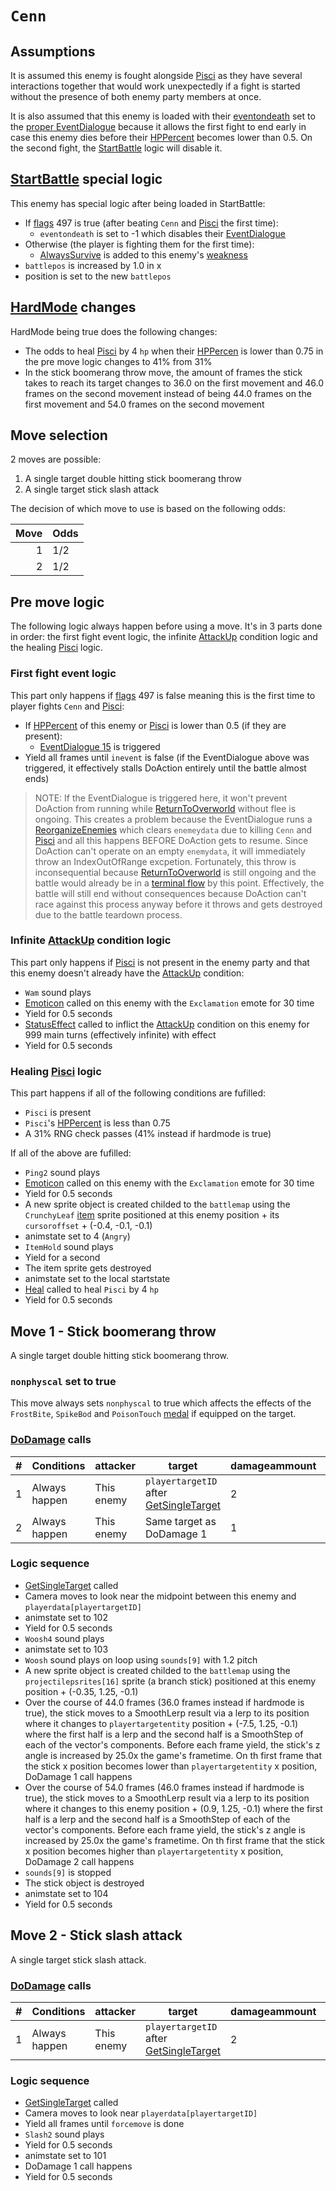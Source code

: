 # `Cenn`

## Assumptions
It is assumed this enemy is fought alongside [Pisci](Pisci.md) as they have several interactions together that would work unexpectedly if a fight is started without the presence of both enemy party members at once.

It is also assumed that this enemy is loaded with their [eventondeath](../../Actors%20states/Enemy%20features.md#eventondeath) set to the [proper EventDialogue](../../Battle%20flow/EventDialogues/Cenn%20and%20Pisci.md) because it allows the first fight to end early in case this enemy dies before their [HPPercent](../../Actors%20states/HPPercent.md) becomes lower than 0.5. On the second fight, the [StartBattle](../../StartBattle.md) logic will disable it.

## [StartBattle](../../StartBattle.md) special logic
This enemy has special logic after being loaded in StartBattle:

- If [flags](../../../Flags%20arrays/flags.md) 497 is true (after beating `Cenn` and [Pisci](Pisci.md) the first time):
    - `eventondeath` is set to -1 which disables their [EventDialogue](../../Battle%20flow/EventDialogues/Cenn%20and%20Pisci.md)
- Otherwise (the player is fighting them for the first time):
    - [AlwaysSurvive](../../Damage%20pipeline/AttackProperty.md) is added to this enemy's [weakness](../../Actors%20states/Enemy%20features.md#weakness)
- `battlepos` is increased by 1.0 in x
- position is set to the new `battlepos`

## [HardMode](../../Damage%20pipeline/HardMode.md) changes
HardMode being true does the following changes:

- The odds to heal [Pisci](Pisci.md) by 4 `hp` when their [HPPercen](../../Actors%20states/HPPercent.md) is lower than 0.75 in the pre move logic changes to 41% from 31%
- In the stick boomerang throw move, the amount of frames the stick takes to reach its target changes to 36.0 on the first movement and 46.0 frames on the second movement instead of being 44.0 frames on the first movement and 54.0 frames on the second movement

## Move selection
2 moves are possible:

1. A single target double hitting stick boomerang throw
2. A single target stick slash attack

The decision of which move to use is based on the following odds:

|Move|Odds|
|---:|----|
|1|1/2|
|2|1/2|

## Pre move logic
The following logic always happen before using a move. It's in 3 parts done in order: the first fight event logic, the infinite [AttackUp](../../Actors%20states/BattleCondition/AttackUp.md) condition logic and the healing [Pisci](Pisci.md) logic.

### First fight event logic
This part only happens if [flags](../../../Flags%20arrays/flags.md) 497 is false meaning this is the first time to player fights `Cenn` and [Pisci](Pisci.md):

- If [HPPercent](../../Actors%20states/HPPercent.md) of this enemy or [Pisci](Pisci.md) is lower than 0.5 (if they are present):
    - [EventDialogue 15](../../Battle%20flow/EventDialogues/Cenn%20and%20Pisci.md#cenn-and-pisci-eventdialogue) is triggered
- Yield all frames until `inevent` is false (if the EventDialogue above was triggered, it effectively stalls DoAction entirely until the battle almost ends)

> NOTE: If the EventDialogue is triggered here, it won't prevent DoAction from running while [ReturnToOverworld](../../Battle%20flow/Terminal%20coroutines/ReturnToOverworld.md) without flee is ongoing. This creates a problem because the EventDialogue runs a [ReorganizeEnemies](../../Actors%20states/Enemy%20party%20members/ReorganizeEnemies.md) which clears `enemeydata` due to killing `Cenn` and [Pisci](Pisci.md) and all this happens BEFORE DoAction gets to resume. Since DoAction can't operate on an empty `enemydata`, it will immediately throw an IndexOutOfRange excpetion. Fortunately, this throw is inconsequential because [ReturnToOverworld](../../Battle%20flow/Terminal%20coroutines/ReturnToOverworld.md) is still ongoing and the battle would already be in a [terminal flow](../../Battle%20flow/Update%20flows/Terminal%20flow.md) by this point. Effectively, the battle will still end without consequences because DoAction can't race against this process anyway before it throws and gets destroyed due to the battle teardown process.

### Infinite [AttackUp](../../Actors%20states/BattleCondition/AttackUp.md) condition logic
This part only happens if [Pisci](Pisci.md) is not present in the enemy party and that this enemy doesn't already have the [AttackUp](../../Actors%20states/BattleCondition/AttackUp.md) condition:

- `Wam` sound plays
- [Emoticon](../../../Entities/EntityControl/EntityControl%20Methods.md#emoticon) called on this enemy with the `Exclamation` emote for 30 time
- Yield for 0.5 seconds
- [StatusEffect](../../Actors%20states/Conditions%20methods/StatusEffect.md) called to inflict the [AttackUp](../../Actors%20states/BattleCondition/AttackUp.md) condition on this enemy for 999 main turns (effectively infinite) with effect
- Yield for 0.5 seconds

### Healing [Pisci](Pisci.md) logic
This part happens if all of the following conditions are fufilled:

- `Pisci` is present
- `Pisci`'s [HPPercent](../../Actors%20states/HPPercent.md) is less than 0.75
- A 31% RNG check passes (41% instead if hardmode is true)

If all of the above are fufilled:

- `Ping2` sound plays
- [Emoticon](../../../Entities/EntityControl/EntityControl%20Methods.md#emoticon) called on this enemy with the `Exclamation` emote for 30 time
- Yield for 0.5 seconds
- A new sprite object is created childed to the `battlemap` using the `CrunchyLeaf` [item](../../../Enums%20and%20IDs/Items.md) sprite positioned at this enemy position + its `cursoroffset` + (-0.4, -0.1, -0.1)
- animstate set to 4 (`Angry`)
- `ItemHold` sound plays
- Yield for a second
- The item sprite gets destroyed
- animstate set to the local startstate
- [Heal](../../Actors%20states/Heal.md) called to heal `Pisci` by 4 `hp`
- Yield for 0.5 seconds

## Move 1 - Stick boomerang throw
A single target double hitting stick boomerang throw.

### `nonphyscal` set to true
This move always sets `nonphyscal` to true which affects the effects of the `FrostBite`, `SpikeBod` and `PoisonTouch` [medal](../Enums%20and%20IDs/Medal.md) if equipped on the target.

### [DoDamage](../../Damage%20pipeline/DoDamage.md) calls

|#|Conditions|attacker|target|damageammount|property|overrides|block|
|-:|---|---|---|---|---|---|---|
|1|Always happen|This enemy|`playertargetID` after [GetSingleTarget](../../Actors%20states/Targetting/GetRandomAvaliablePlayer.md#getsingletarget)|2|null|null|`commandsuccess`|
|2|Always happen|This enemy|Same target as DoDamage 1|1|null|null|`commandsuccess`|

### Logic sequence

- [GetSingleTarget](../../Actors%20states/Targetting/GetRandomAvaliablePlayer.md#getsingletarget) called
- Camera moves to look near the midpoint between this enemy and `playerdata[playertargetID]`
- animstate set to 102
- Yield for 0.5 seconds
- `Woosh4` sound plays
- animstate set to 103
- `Woosh` sound plays on loop using `sounds[9]` with 1.2 pitch
- A new sprite object is created childed to the `battlemap` using the `projectilepsrites[16]` sprite (a branch stick) positioned at this enemy position + (-0.35, 1.25, -0.1)
- Over the course of 44.0 frames (36.0 frames instead if hardmode is true), the stick moves to a SmoothLerp result via a lerp to its position where it changes to `playertargetentity` position + (-7.5, 1.25, -0.1) where the first half is a lerp and the second half is a SmoothStep of each of the vector's components. Before each frame yield, the stick's z angle is increased by 25.0x the game's frametime. On th first frame that the stick x position becomes lower than `playertargetentity` x position, DoDamage 1 call happens
- Over the course of 54.0 frames (46.0 frames instead if hardmode is true), the stick moves to a SmoothLerp result via a lerp to its position where it changes to this enemy position + (0.9, 1.25, -0.1) where the first half is a lerp and the second half is a SmoothStep of each of the vector's components. Before each frame yield, the stick's z angle is increased by 25.0x the game's frametime. On th first frame that the stick x position becomes higher than `playertargetentity` x position, DoDamage 2 call happens
- `sounds[9]` is stopped
- The stick object is destroyed
- animstate set to 104
- Yield for 0.5 seconds

## Move 2 - Stick slash attack
A single target stick slash attack.

### [DoDamage](../../Damage%20pipeline/DoDamage.md) calls

|#|Conditions|attacker|target|damageammount|property|overrides|block|
|-:|---|---|---|---|---|---|---|
|1|Always happen|This enemy|`playertargetID` after [GetSingleTarget](../../Actors%20states/Targetting/GetRandomAvaliablePlayer.md#getsingletarget)|2|null|null|`commandsuccess`|

### Logic sequence

- [GetSingleTarget](../../Actors%20states/Targetting/GetRandomAvaliablePlayer.md#getsingletarget) called
- Camera moves to look near `playerdata[playertargetID]`
- Yield all frames until `forcemove` is done
- `Slash2` sound plays
- Yield for 0.5 seconds
- animstate set to 101
- DoDamage 1 call happens
- Yield for 0.5 seconds
